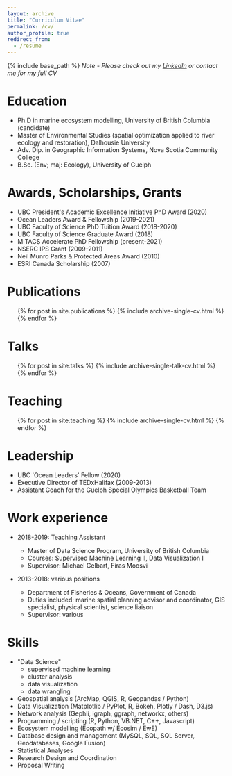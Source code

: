 ```yaml
---
layout: archive
title: "Curriculum Vitae"
permalink: /cv/
author_profile: true
redirect_from:
  - /resume
---
```


{% include base_path %}
<i>Note - Please check out my [LinkedIn](https://www.linkedin.com/in/greig-oldford-1616385/) or contact me for my full CV</i> </br>

Education
======
- Ph.D in marine ecosystem modelling, University of British Columbia (candidate)
- Master of Environmental Studies  (spatial optimization applied to river ecology and restoration), Dalhousie University
- Adv. Dip. in Geographic Information Systems, Nova Scotia Community College
- B.Sc. (Env; maj: Ecology), University of Guelph

Awards, Scholarships, Grants
======
* UBC President's Academic Excellence Initiative PhD Award (2020)
* Ocean Leaders Award & Fellowship (2019-2021)
* UBC Faculty of Science PhD Tuition Award (2018-2020)
* UBC Faculty of Science Graduate Award (2018)
* MITACS Accelerate PhD Fellowship (present-2021)
* NSERC IPS Grant (2009-2011)
* Neil Munro Parks & Protected Areas Award (2010)
* ESRI Canada Scholarship (2007) 

Publications
======
  <ul>{% for post in site.publications %}
    {% include archive-single-cv.html %}
  {% endfor %}</ul>
  
Talks
======
  <ul>{% for post in site.talks %}
    {% include archive-single-talk-cv.html %}
  {% endfor %}</ul>
  
Teaching
======
  <ul>{% for post in site.teaching %}
    {% include archive-single-cv.html %}
  {% endfor %}</ul>
  
Leadership
======
* UBC 'Ocean Leaders' Fellow (2020)
* Executive Director of TEDxHalifax (2009-2013)
* Assistant Coach for the Guelph Special Olympics Basketball Team

Work experience 
======
* 2018-2019: Teaching Assistant
  * Master of Data Science Program, University of British Columbia
  * Courses: Supervised Machine Learning II, Data Visualization I
  * Supervisor: Michael Gelbart, Firas Moosvi

* 2013-2018: various positions
  * Department of Fisheries & Oceans, Government of Canada
  * Duties included: marine spatial planning advisor and coordinator, GIS specialist, physical scientist, science liaison
  * Supervisor: various
  
Skills
======
* "Data Science" 
	* supervised machine learning 
	* cluster analysis 
	* data visualization 
	* data wrangling
* Geospatial analysis (ArcMap, QGIS, R, Geopandas / Python)
* Data Visualization (Matplotlib / PyPlot, R, Bokeh, Plotly / Dash, D3.js)
* Network analysis (Gephii, igraph, ggraph, networkx, others)
* Programming / scripting (R, Python, VB.NET, C++, Javascript)
* Ecosystem modelling (Ecopath w/ Ecosim / EwE)
* Database design and management (MySQL, SQL, SQL Server, Geodatabases, Google Fusion)
* Statistical Analyses
* Research Design and Coordination 
* Proposal Writing





